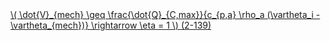 <a href="/eco2_guide_center/1.%20ECO2%20Logic%20Guide/Hee1_Equation_List.html" class="equation-link" target="_blank" rel="noopener noreferrer">
  \( \dot{V}_{mech} \geq \frac{\dot{Q}_{C,max}}{c_{p,a} \rho_a (\vartheta_i - \vartheta_{mech})} \rightarrow \eta = 1 \) <span class="eq-number">(2-139)</span>
</a>
